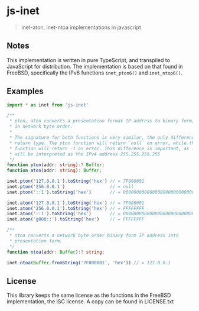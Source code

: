 # js-inet
> inet-aton, inet-ntoa implementations in javascript

## Notes
This implementation is written in pure TypeScript, and transpiled to JavaScript
for distribution. The implementation is based on that found in FreeBSD, 
specifically the IPv6 functions `inet_pton6()` and `inet_ntop6()`.

## Examples
```typescript
import * as inet from 'js-inet'

/**
 * pton, aton converts a presentation format IP address to binary form,
 * in network byte order.
 *
 * The signature for both functions is very similar, the only difference is the
 * return type. The pton function will return `null` on error, while the aton
 * function will return -1 on error. This difference is important, as -1
 * will be interpreted as the IPv4 address 255.255.255.255
 */
function pton(addr: string):? Buffer;
function aton(addr: string): Buffer;

inet.pton('127.0.0.1').toString('hex') // = 7F000001
inet.pton('256.0.0.1')                 // = null
inet.pton('::1').toString('hex')       // = 00000000000000000000000000000001

inet.aton('127.0.0.1').toString('hex') // = 7F000001
inet.aton('256.0.0.1').toString('hex') // = FFFFFFFF
inet.aton('::1').toString('hex')       // = 00000000000000000000000000000001
inet.aton('g000::').toString('hex')    // = FFFFFFFF

/**
 * ntoa converts a network byte order binary form IP address into
 * presentation form.
 */
function ntoa(addr: Buffer):? string;

inet.ntoa(Buffer.fromString('7F000001', 'hex')) // = 127.0.0.1

```

## License
This library keeps the same license as the functions in the FreeBSD
implementation, the ISC license. A copy can be found in LICENSE.txt
